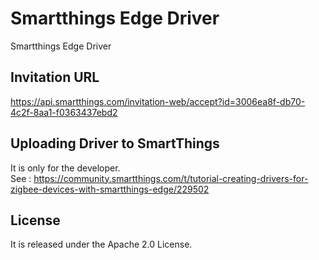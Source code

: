 # Smartthings Edge Driver
Smartthings Edge Driver

## Invitation URL
https://api.smartthings.com/invitation-web/accept?id=3006ea8f-db70-4c2f-8aa1-f0363437ebd2  

## Uploading Driver to SmartThings
It is only for the developer.  
See : https://community.smartthings.com/t/tutorial-creating-drivers-for-zigbee-devices-with-smartthings-edge/229502

## License
It is released under the Apache 2.0 License.